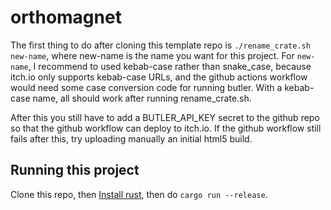 # orthomagnet

The first thing to do after cloning this template repo is `./rename_crate.sh new-name`, where new-name
is the name you want for this project. For `new-name`, I recommend to used kebab-case rather than snake_case, because
itch.io only supports kebab-case URLs, and the github actions workflow would need some case conversion
code for running butler. With a kebab-case name, all should work after running rename_crate.sh.

After this you still have to add a BUTLER_API_KEY secret to the github repo so that the github workflow
can deploy to itch.io. If the github workflow still fails after this, try uploading manually an initial html5 build.

## Running this project

Clone this repo, then [Install rust](https://www.rust-lang.org/tools/install), then do `cargo run --release`.

